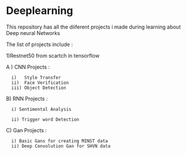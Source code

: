# Deeplearning
This repository has all the diiferent projects i made during learning about Deep neural Networks 


The list of projects include :
  
  1)Restnet50 from scartch in tensorflow
  
  A ) CNN Projects :
      
      i)   Style Transfer
      ii)  Face Verification 
      iii) Object Detection
  
  B)  RNN Projects :
  
      i) Sentimental Analysis
      
      ii) Trigger word Detection
      
      
   C) Gan Projects :
   
      i) Basic Gans for creating MINST data
      ii) Deep Convolution Gan for SHVN data  
